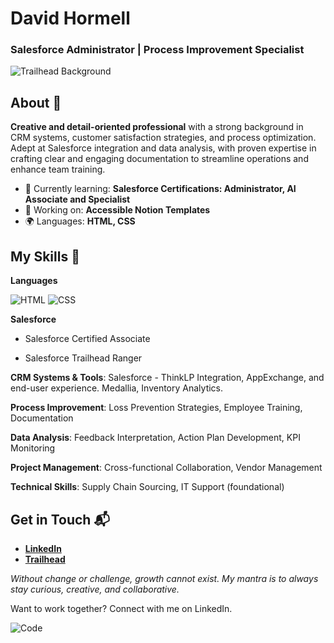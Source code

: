 # David Hormell
### Salesforce Administrator | Process Improvement Specialist

![Trailhead Background](https://media.licdn.com/dms/image/v2/D4E16AQGnY2kneK3uUQ/profile-displaybackgroundimage-shrink_350_1400/profile-displaybackgroundimage-shrink_350_1400/0/1710797357055?e=1739404800&v=beta&t=a6tyBlJeNdRwKZnObyLxvC1WEKRUWhpDNA00rv6Hd9k)

## About 🚀

**Creative and detail-oriented professional** with a strong background in CRM systems, customer satisfaction strategies, and process optimization. Adept at Salesforce integration and data analysis, with proven expertise in crafting clear and engaging documentation to streamline operations and enhance team training. 

- 🌱 Currently learning: **Salesforce Certifications: Administrator, AI Associate and Specialist**
- 🔭 Working on: **Accessible Notion Templates**
- 🌍 Languages: **HTML, CSS**

## My Skills 🧠

**Languages**

![HTML](https://img.shields.io/badge/-HTML-E34F26?style=flat-square&logo=html5&logoColor=white)
![CSS](https://img.shields.io/badge/-CSS-1572B6?style=flat-square&logo=css3&logoColor=white)

**Salesforce** 

- Salesforce Certified Associate

- Salesforce Trailhead Ranger

**CRM Systems & Tools**: Salesforce - ThinkLP Integration, AppExchange, and end-user experience. Medallia, Inventory Analytics. 

**Process Improvement**: Loss Prevention Strategies, Employee Training, Documentation 

**Data Analysis**: Feedback Interpretation, Action Plan Development, KPI Monitoring 

**Project Management**: Cross-functional Collaboration, Vendor Management 

**Technical Skills**: Supply Chain Sourcing, IT Support (foundational)

## Get in Touch 📬

- **[LinkedIn](https://www.linkedin.com/in/davidjhormell/)**
- **[Trailhead](https://www.salesforce.com/trailblazer/dhormell)**

*Without change or challenge, growth cannot exist. My mantra is to always stay curious, creative, and collaborative.* 

Want to work together? Connect with me on LinkedIn. 

![Code]([[URL_to_your_gif](https://i.giphy.com/media/v1.Y2lkPTc5MGI3NjExdnQzbG5kNnBnaDZjZWh1MG5vcnBzbWM3aWI2MmZpcWhvYTJvMHdpYyZlcD12MV9pbnRlcm5hbF9naWZfYnlfaWQmY3Q9Zw/xT9IgzoKnwFNmISR8I/giphy.gif)]())


